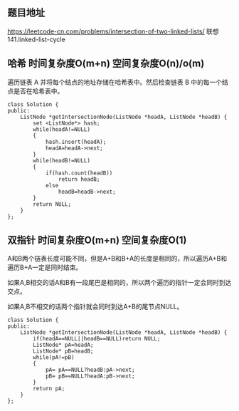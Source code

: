 ## 题目地址
https://leetcode-cn.com/problems/intersection-of-two-linked-lists/
联想141.linked-list-cycle

## 哈希 时间复杂度O(m+n) 空间复杂度O(n)/o(m)
遍历链表 A 并将每个结点的地址存储在哈希表中。然后检查链表 B 中的每一个结点是否在哈希表中。
```
class Solution {
public:
    ListNode *getIntersectionNode(ListNode *headA, ListNode *headB) {
        set <ListNode*> hash; 
        while(headA!=NULL)
        {
            hash.insert(headA);
            headA=headA->next;
        }
        while(headB!=NULL)
        {
            if(hash.count(headB))
                return headB;
            else
                headB=headB->next;
        }
        return NULL;
    }
};
```

## 双指针 时间复杂度O(m+n) 空间复杂度O(1)
A和B两个链表长度可能不同，但是A+B和B+A的长度是相同的，所以遍历A+B和遍历B+A一定是同时结束。 

如果A,B相交的话A和B有一段尾巴是相同的，所以两个遍历的指针一定会同时到达交点。

如果A,B不相交的话两个指针就会同时到达A+B的尾节点NULL。
```
class Solution {
public:
    ListNode *getIntersectionNode(ListNode *headA, ListNode *headB) {
        if(headA==NULL||headB==NULL)return NULL;
        ListNode* pA=headA;
        ListNode* pB=headB;
        while(pA!=pB)
        {
            pA= pA==NULL?headB:pA->next;
            pB= pB==NULL?headA:pB->next;
        }
        return pA;
    }
};

```
